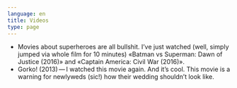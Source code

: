 ```yaml
---
language: en
title: Videos
type: page
---
```


- Movies about superheroes are all bullshit. I’ve just watched (well, simply jumped via whole film
  for 10 minutes) «Batman vs Superman: Dawn of Justice (2016)» and «Captain America: Civil War
  (2016)».
- Gorko! (2013) — I watched this movie again. And it’s cool. This movie is a warning for newlyweds
  (sic!) how their wedding shouldn’t look like.
